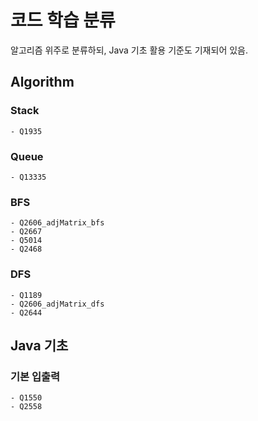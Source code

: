 # 코드 학습 분류
알고리즘 위주로 분류하되, Java 기초 활용 기준도 기재되어 있음.

## Algorithm

### Stack
    - Q1935
### Queue
    - Q13335
### BFS
    - Q2606_adjMatrix_bfs
    - Q2667
    - Q5014
    - Q2468
### DFS
    - Q1189
    - Q2606_adjMatrix_dfs
    - Q2644
## Java 기초
### 기본 입출력
    - Q1550
    - Q2558
